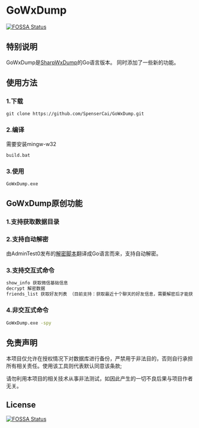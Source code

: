 <!--
 * @Author: SpenserCai
 * @Date: 2023-02-17 18:04:27
 * @version: 
 * @LastEditors: SpenserCai
 * @LastEditTime: 2023-03-03 16:34:02
 * @Description: file content
-->
# GoWxDump
[![FOSSA Status](https://app.fossa.com/api/projects/git%2Bgithub.com%2FSpenserCai%2FGoWxDump.svg?type=shield)](https://app.fossa.com/projects/git%2Bgithub.com%2FSpenserCai%2FGoWxDump?ref=badge_shield)

## 特别说明
GoWxDump是<a href="https://github.com/AdminTest0/SharpWxDump">SharpWxDump</a>的Go语言版本。
同时添加了一些新的功能。
## 使用方法
### 1.下载
```
git clone https://github.com/SpenserCai/GoWxDump.git
```
### 2.编译
需要安装mingw-w32
```
build.bat
```
### 3.使用
```
GoWxDump.exe
```
## GoWxDump原创功能
### 1.支持获取数据目录
### 2.支持自动解密
由AdminTest0发布的<a href="https://mp.weixin.qq.com/s/4DbXOS5jDjJzM2PN0Mp2JA">解密脚本</a>翻译成Go语言而来，支持自动解密。
### 3.支持交互式命令
```bash
show_info 获取微信基础信息
decrypt 解密数据
friends_list 获取好友列表 （目前支持：获取最近十个聊天的好友信息，需要解密后才能获取）
```
### 4.非交互式命令
```bash
GoWxDump.exe -spy
```
## 免责声明
本项目仅允许在授权情况下对数据库进行备份，严禁用于非法目的，否则自行承担所有相关责任。使用该工具则代表默认同意该条款;

请勿利用本项目的相关技术从事非法测试，如因此产生的一切不良后果与项目作者无关。

## License
[![FOSSA Status](https://app.fossa.com/api/projects/git%2Bgithub.com%2FSpenserCai%2FGoWxDump.svg?type=large)](https://app.fossa.com/projects/git%2Bgithub.com%2FSpenserCai%2FGoWxDump?ref=badge_large)